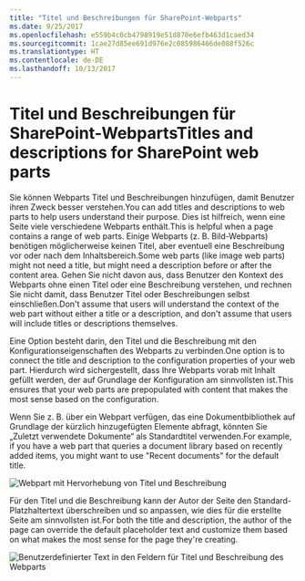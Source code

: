 ```yaml
---
title: "Titel und Beschreibungen für SharePoint-Webparts"
ms.date: 9/25/2017
ms.openlocfilehash: e559b4c0cb4798919e51d870e6efb463d1caed34
ms.sourcegitcommit: 1cae27d85ee691d976e2c085986466de088f526c
ms.translationtype: HT
ms.contentlocale: de-DE
ms.lasthandoff: 10/13/2017
---
```

# <a name="titles-and-descriptions-for-sharepoint-web-parts"></a><span data-ttu-id="4199a-102">Titel und Beschreibungen für SharePoint-Webparts</span><span class="sxs-lookup"><span data-stu-id="4199a-102">Titles and descriptions for SharePoint web parts</span></span>

<span data-ttu-id="4199a-103">Sie können Webparts Titel und Beschreibungen hinzufügen, damit Benutzer ihren Zweck besser verstehen.</span><span class="sxs-lookup"><span data-stu-id="4199a-103">You can add titles and descriptions to web parts to help users understand their purpose.</span></span> <span data-ttu-id="4199a-104">Dies ist hilfreich, wenn eine Seite viele verschiedene Webparts enthält.</span><span class="sxs-lookup"><span data-stu-id="4199a-104">This is helpful when a page contains a range of web parts.</span></span> <span data-ttu-id="4199a-105">Einige Webparts (z. B. Bild-Webparts) benötigen möglicherweise keinen Titel, aber eventuell eine Beschreibung vor oder nach dem Inhaltsbereich.</span><span class="sxs-lookup"><span data-stu-id="4199a-105">Some web parts (like image web parts) might not need a title, but might need a description before or after the content area.</span></span> <span data-ttu-id="4199a-106">Gehen Sie nicht davon aus, dass Benutzer den Kontext des Webparts ohne einen Titel oder eine Beschreibung verstehen, und rechnen Sie nicht damit, dass Benutzer Titel oder Beschreibungen selbst einschließen.</span><span class="sxs-lookup"><span data-stu-id="4199a-106">Don't assume that users will understand the context of the web part without either a title or a description, and don't assume that users will include titles or descriptions themselves.</span></span> 
 
<span data-ttu-id="4199a-107">Eine Option besteht darin, den Titel und die Beschreibung mit den Konfigurationseigenschaften des Webparts zu verbinden.</span><span class="sxs-lookup"><span data-stu-id="4199a-107">One option is to connect the title and description to the configuration properties of your web part.</span></span> <span data-ttu-id="4199a-108">Hierdurch wird sichergestellt, dass Ihre Webparts vorab mit Inhalt gefüllt werden, der auf Grundlage der Konfiguration am sinnvollsten ist.</span><span class="sxs-lookup"><span data-stu-id="4199a-108">This ensures that your web parts are prepopulated with content that makes the most sense based on the configuration.</span></span> 
 
<span data-ttu-id="4199a-109">Wenn Sie z. B. über ein Webpart verfügen, das eine Dokumentbibliothek auf Grundlage der kürzlich hinzugefügten Elemente abfragt, könnten Sie „Zuletzt verwendete Dokumente“ als Standardtitel verwenden.</span><span class="sxs-lookup"><span data-stu-id="4199a-109">For example, if you have a web part that queries a document library based on recently added items, you might want to use "Recent documents" for the default title.</span></span>

![Webpart mit Hervorhebung von Titel und Beschreibung](../images/design-web-part-title-01.png)


<span data-ttu-id="4199a-111">Für den Titel und die Beschreibung kann der Autor der Seite den Standard-Platzhaltertext überschreiben und so anpassen, wie dies für die erstellte Seite am sinnvollsten ist.</span><span class="sxs-lookup"><span data-stu-id="4199a-111">For both the title and description, the author of the page can override the default placeholder text and customize them based on what makes the most sense for the page they're creating.</span></span> 

![Benutzerdefinierter Text in den Feldern für Titel und Beschreibung des Webparts](../images/design-web-part-title-02.png)